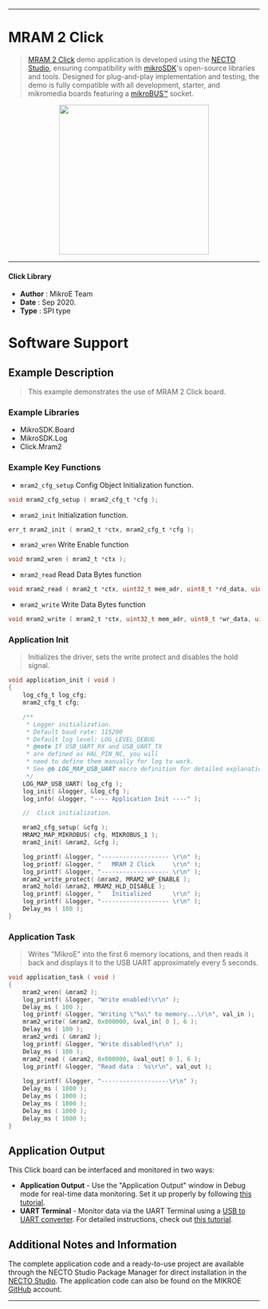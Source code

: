 
---
# MRAM 2 Click

> [MRAM 2 Click](https://www.mikroe.com/?pid_product=MIKROE-4232) demo application is developed using
the [NECTO Studio](https://www.mikroe.com/necto), ensuring compatibility with [mikroSDK](https://www.mikroe.com/mikrosdk)'s
open-source libraries and tools. Designed for plug-and-play implementation and testing, the demo is fully compatible with
all development, starter, and mikromedia boards featuring a [mikroBUS&trade;](https://www.mikroe.com/mikrobus) socket.

<p align="center">
  <img src="https://www.mikroe.com/?pid_product=MIKROE-4232&image=1" height=300px>
</p>

---

#### Click Library

- **Author**        : MikroE Team
- **Date**          : Sep 2020.
- **Type**          : SPI type

# Software Support

## Example Description

> This example demonstrates the use of MRAM 2 Click board.

### Example Libraries

- MikroSDK.Board
- MikroSDK.Log
- Click.Mram2

### Example Key Functions

- `mram2_cfg_setup` Config Object Initialization function.
```c
void mram2_cfg_setup ( mram2_cfg_t *cfg ); 
```

- `mram2_init` Initialization function.
```c
err_t mram2_init ( mram2_t *ctx, mram2_cfg_t *cfg );
```

- `mram2_wren` Write Enable function
```c
void mram2_wren ( mram2_t *ctx );
```

- `mram2_read` Read Data Bytes function
```c
void mram2_read ( mram2_t *ctx, uint32_t mem_adr, uint8_t *rd_data, uint8_t n_bytes );
```

- `mram2_write` Write Data Bytes function
```c
void mram2_write ( mram2_t *ctx, uint32_t mem_adr, uint8_t *wr_data, uint8_t n_bytes );
```

### Application Init

> Initializes the driver, sets the write protect and disables the hold signal.

```c
void application_init ( void )
{
    log_cfg_t log_cfg;
    mram2_cfg_t cfg;

    /** 
     * Logger initialization.
     * Default baud rate: 115200
     * Default log level: LOG_LEVEL_DEBUG
     * @note If USB_UART_RX and USB_UART_TX 
     * are defined as HAL_PIN_NC, you will 
     * need to define them manually for log to work. 
     * See @b LOG_MAP_USB_UART macro definition for detailed explanation.
     */
    LOG_MAP_USB_UART( log_cfg );
    log_init( &logger, &log_cfg );
    log_info( &logger, "---- Application Init ----" );

    //  Click initialization.

    mram2_cfg_setup( &cfg );
    MRAM2_MAP_MIKROBUS( cfg, MIKROBUS_1 );
    mram2_init( &mram2, &cfg );

    log_printf( &logger, "------------------- \r\n" );
    log_printf( &logger, "   MRAM 2 Click     \r\n" );
    log_printf( &logger, "------------------- \r\n" );
    mram2_write_protect( &mram2, MRAM2_WP_ENABLE );
    mram2_hold( &mram2, MRAM2_HLD_DISABLE );
    log_printf( &logger, "   Initialized      \r\n" );
    log_printf( &logger, "------------------- \r\n" );
    Delay_ms ( 100 );
}
```

### Application Task

> Writes "MikroE" into the first 6 memory locations, and then reads it back 
> and displays it to the USB UART approximately every 5 seconds.

```c
void application_task ( void )
{
    mram2_wren( &mram2 );
    log_printf( &logger, "Write enabled!\r\n" );
    Delay_ms ( 100 );
    log_printf( &logger, "Writing \"%s\" to memory...\r\n", val_in );
    mram2_write( &mram2, 0x000000, &val_in[ 0 ], 6 );
    Delay_ms ( 100 );
    mram2_wrdi ( &mram2 );
    log_printf( &logger, "Write disabled!\r\n" );
    Delay_ms ( 100 );
    mram2_read ( &mram2, 0x000000, &val_out[ 0 ], 6 );
    log_printf( &logger, "Read data : %s\r\n", val_out );
    
    log_printf( &logger, "-------------------\r\n" );
    Delay_ms ( 1000 );
    Delay_ms ( 1000 );
    Delay_ms ( 1000 );
    Delay_ms ( 1000 );
    Delay_ms ( 1000 );
}
```

## Application Output

This Click board can be interfaced and monitored in two ways:
- **Application Output** - Use the "Application Output" window in Debug mode for real-time data monitoring.
Set it up properly by following [this tutorial](https://www.youtube.com/watch?v=ta5yyk1Woy4).
- **UART Terminal** - Monitor data via the UART Terminal using
a [USB to UART converter](https://www.mikroe.com/click/interface/usb?interface*=uart,uart). For detailed instructions,
check out [this tutorial](https://help.mikroe.com/necto/v2/Getting%20Started/Tools/UARTTerminalTool).

## Additional Notes and Information

The complete application code and a ready-to-use project are available through the NECTO Studio Package Manager for 
direct installation in the [NECTO Studio](https://www.mikroe.com/necto). The application code can also be found on
the MIKROE [GitHub](https://github.com/MikroElektronika/mikrosdk_click_v2) account.

---
